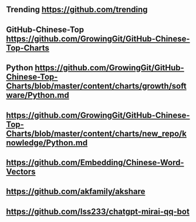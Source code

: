   
  ## Trending   https://github.com/trending
  
  ## GitHub-Chinese-Top https://github.com/GrowingGit/GitHub-Chinese-Top-Charts
  
  ## Python https://github.com/GrowingGit/GitHub-Chinese-Top-Charts/blob/master/content/charts/growth/software/Python.md
  
  ## https://github.com/GrowingGit/GitHub-Chinese-Top-Charts/blob/master/content/charts/new_repo/knowledge/Python.md
  
  ## https://github.com/Embedding/Chinese-Word-Vectors

  ## https://github.com/akfamily/akshare

  ## https://github.com/lss233/chatgpt-mirai-qq-bot

